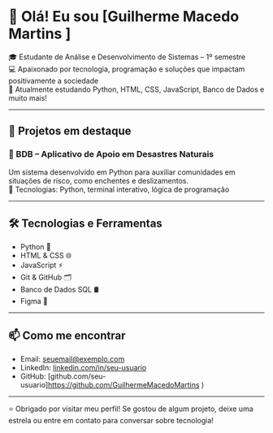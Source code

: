 # 👋 Olá! Eu sou [Guilherme Macedo Martins ]

🎓 Estudante de Análise e Desenvolvimento de Sistemas – 1º semestre  
💻 Apaixonado por tecnologia, programação e soluções que impactam positivamente a sociedade  
🌱 Atualmente estudando Python, HTML, CSS, JavaScript, Banco de Dados e muito mais!

---

## 🚀 Projetos em destaque

### 🔹 BDB – Aplicativo de Apoio em Desastres Naturais
Um sistema desenvolvido em Python para auxiliar comunidades em situações de risco, como enchentes e deslizamentos.  
🧠 Tecnologias: Python, terminal interativo, lógica de programação  


---

## 🛠️ Tecnologias e Ferramentas

- Python 🐍
- HTML & CSS 🌐
- JavaScript ⚡
- Git & GitHub 🗂️
- Banco de Dados SQL 🛢️
- Figma 🎨

---




## 📫 Como me encontrar

- Email: [seuemail@exemplo.com](mailto:seuemail@exemplo.com)
- LinkedIn: [linkedin.com/in/seu-usuario]((https://www.linkedin.com/in/guilherme-macedo-b19979366/))
- GitHub: [github.com/seu-usuario]https://github.com/GuilhermeMacedoMartins )

---

⭐ Obrigado por visitar meu perfil! Se gostou de algum projeto, deixe uma estrela ou entre em contato para conversar sobre tecnologia!
